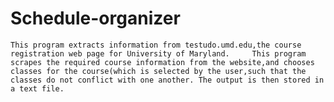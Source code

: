 # Schedule-organizer
    This program extracts information from testudo.umd.edu,the course registration web page for University of Maryland.     This program scrapes the required course information from the website,and chooses classes for the course(which is selected by the user,such that the classes do not conflict with one another. The output is then stored in a text file.
